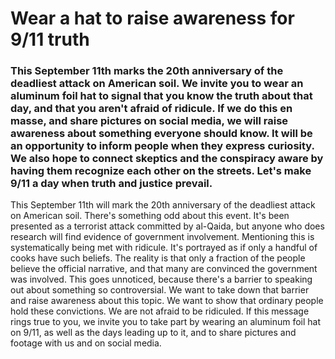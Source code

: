 # Wear a hat to raise awareness for 9/11 truth

### This September 11th marks the 20th anniversary of the deadliest attack on American soil. We invite you to wear an aluminum foil hat to signal that you know the truth about that day, and that you aren't afraid of ridicule. If we do this en masse, and share pictures on social media, we will raise awareness about something everyone should know. It will be an opportunity to inform people when they express curiosity. We also hope to connect skeptics and the conspiracy aware by having them recognize each other on the streets. Let's make 9/11 a day when truth and justice prevail.

This September 11th will mark the 20th anniversary of the deadliest attack on American soil. There's something odd about this event. It's been presented as a terrorist attack committed by al-Qaida, but anyone who does research will find evidence of government involvement. Mentioning this is systematically being met with ridicule. It's portrayed as if only a handful of cooks have such beliefs. The reality is that only a fraction of the people believe the official narrative, and that many are convinced the government was involved. This goes unnoticed, because there's a barrier to speaking out about something so controversial. We want to take down that barrier and raise awareness about this topic. We want to show that ordinary people hold these convictions. We are not afraid to be ridiculed. If this message rings true to you, we invite you to take part by wearing an aluminum foil hat on 9/11, as well as the days leading up to it, and to share pictures and footage with us and on social media.
